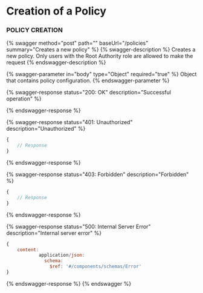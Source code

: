 # Creation of a Policy

### **POLICY CREATION**

{% swagger method="post" path="" baseUrl="/policies" summary="Creates a new policy" %}
{% swagger-description %}
Creates a new policy. Only users with the Root Authority role are allowed to make the request
{% endswagger-description %}

{% swagger-parameter in="body" type="Object" required="true" %}
Object that contains policy configuration.
{% endswagger-parameter %}

{% swagger-response status="200: OK" description="Successful operation" %}

{% endswagger-response %}

{% swagger-response status="401: Unauthorized" description="Unauthorized" %}
```javascript
{
    // Response
}
```
{% endswagger-response %}

{% swagger-response status="403: Forbidden" description="Forbidden" %}
```javascript
{
    // Response
}
```
{% endswagger-response %}

{% swagger-response status="500: Internal Server Error" description="Internal server error" %}
```javascript
{
    content:
            application/json:
              schema:
                $ref: '#/components/schemas/Error'
}
```
{% endswagger-response %}
{% endswagger %}
